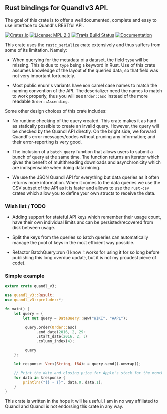 ## Rust bindings for Quandl v3 API.

The goal of this crate is to offer a well documented, complete and easy to use interface to
Quandl's RESTful API.

[![Crates.io](http://meritbadge.herokuapp.com/quandl-v3)](https://crates.io/crates/quandl-v3)
[![License: MPL 2.0](https://img.shields.io/badge/License-MPL%202.0-brightgreen.svg)](https://opensource.org/licenses/MPL-2.0)
[![Travis Build Status](https://travis-ci.org/Proksima/quandl.svg?branch=master)](https://travis-ci.org/Proksima/quandl)
[![Documentation](https://img.shields.io/badge/docs-latest-C9893D.svg)](http://proksima.github.io/quandl-v3-doc/quandl-v3/index.html)

This crate uses the `rustc_serialize` crate extensively and thus suffers from some of its
limitation. Namely:

* When querying for the metadata of a dataset, the field `type` will be missing. This is due to
  `type` being a keyword in Rust. Use of this crate assumes knowledge of the layout of the queried
  data, so that field was not very important fortunately.

* Most public enum's variants have non camel case names to match the naming convention of the API.
  The deserializer need the names to match to work properly, thus you will see `Order::asc` instead
  of the more readable `Order::Ascending`.

Some other design choices of this crate includes:

* No runtime checking of the query created. This crate makes it as hard as statically possible to
  create an invalid query. However, the query will be checked by the Quandl API directly. On the
  bright side, we forward Quandl's error messages/codes without pruning any information; and their
  error-reporting is very good.

* The inclusion of a `batch_query` function that allows users to submit a bunch of query at the
  same time. The function returns an iterator which gives the benefit of multithreading downloads
  and asynchronicity which are indispensable when doing data mining.

* We use the JSON Quandl API for everything but data queries as it often returns more information.
  When it comes to the data queries we use the CSV subset of the API as it is faster and allows to
  use the `rust-csv` crates which allow you to define your own structs to receive the data.

### Wish list / TODO

* Adding support for stateful API keys which remember their usage count, have their own individual
  limits and can be persisted/recovered from disk between usage.

* Split the keys from the queries so batch queries can automatically manage the pool of keys in the
  most efficient way possible.

* Refactor BatchQuery::run (I know it works for using it for so long before publishing this long
  overdue update, but it is not my proudest piece of code).

### Simple example

```rust
extern crate quandl_v3;

use quandl_v3::Result;
use quandl_v3::prelude::*;

fn main() {
    let query = {
        let mut query = DataQuery::new("WIKI", "AAPL");

         query.order(Order::asc)
              .end_date(2016, 2, 29)
              .start_date(2016, 2, 1)
              .column_index(4);

         query
    };

    let response: Vec<(String, f64)> = query.send().unwrap();

    // Print the date and closing price for Apple's stock for the month of February 2016.
    for data in &response {
        println!("{} - {}", data.0, data.1);
    }
}
```

This crate is written in the hope it will be useful. I am in no way affiliated to Quandl and
Quandl is not endorsing this crate in any way.

